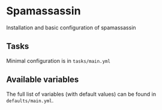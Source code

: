 # Spamassassin

Installation and basic configuration of spamassassin

## Tasks

Minimal configuration is in `tasks/main.yml`

## Available variables

The full list of variables (with default values) can be found in `defaults/main.yml`.
